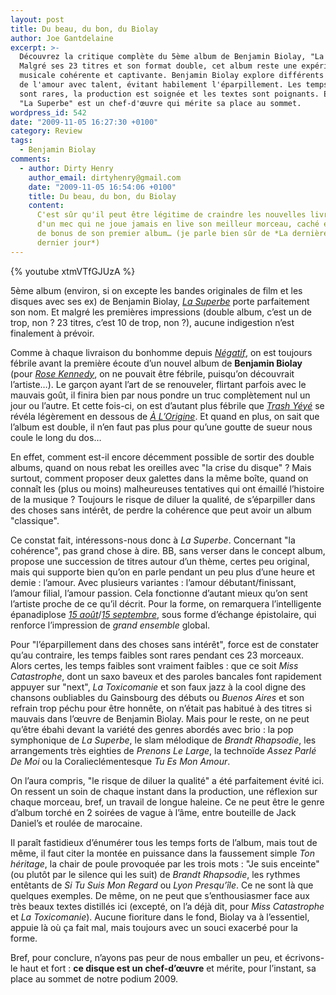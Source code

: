 ```yaml
---
layout: post
title: Du beau, du bon, du Biolay
author: Joe Gantdelaine
excerpt: >-
  Découvrez la critique complète du 5ème album de Benjamin Biolay, "La Superbe".
  Malgré ses 23 titres et son format double, cet album reste une expérience
  musicale cohérente et captivante. Benjamin Biolay explore différents aspects
  de l'amour avec talent, évitant habilement l'éparpillement. Les temps faibles
  sont rares, la production est soignée et les textes sont poignants. En somme,
  "La Superbe" est un chef-d'œuvre qui mérite sa place au sommet.
wordpress_id: 542
date: "2009-11-05 16:27:30 +0100"
category: Review
tags:
  - Benjamin Biolay
comments:
  - author: Dirty Henry
    author_email: dirtyhenry@gmail.com
    date: "2009-11-05 16:54:06 +0100"
    title: Du beau, du bon, du Biolay
    content:
      C'est sûr qu'il peut être légitime de craindre les nouvelles livraisons
      d'un mec qui ne joue jamais en live son meilleur morceau, caché en titre
      de bonus de son premier album… (je parle bien sûr de *La dernière heure du
      dernier jour*)
---
```


{% youtube xtmVTfGJUzA %}

5ème album (environ, si on excepte les bandes originales de film et les disques
avec ses ex) de Benjamin Biolay, [_La Superbe_][1] porte parfaitement son nom.
Et malgré les premières impressions (double album, c’est un de trop, non ? 23
titres, c’est 10 de trop, non ?), aucune indigestion n’est finalement à prévoir.

Comme à chaque livraison du bonhomme depuis [_Négatif_][5], on est toujours
fébrile avant la première écoute d’un nouvel album de **Benjamin Biolay** (pour
[_Rose Kennedy_][2], on ne pouvait être fébrile, puisqu’on découvrait
l’artiste…). Le garçon ayant l’art de se renouveler, flirtant parfois avec le
mauvais goût, il finira bien par nous pondre un truc complètement nul un jour ou
l’autre. Et cette fois-ci, on est d’autant plus fébrile que [_Trash Yéyé_][6] se
révéla légèrement en dessous de [_À L’Origine_][7]. Et quand en plus, on sait
que l’album est double, il n’en faut pas plus pour qu’une goutte de sueur nous
coule le long du dos…

En effet, comment est-il encore décemment possible de sortir des double albums,
quand on nous rebat les oreilles avec "la crise du disque" ? Mais surtout,
comment proposer deux galettes dans la même boîte, quand on connaît les (plus ou
moins) malheureuses tentatives qui ont émaillé l’histoire de la musique ?
Toujours le risque de diluer la qualité, de s’éparpiller dans des choses sans
intérêt, de perdre la cohérence que peut avoir un album "classique".

Ce constat fait, intéressons-nous donc à _La Superbe_. Concernant "la
cohérence", pas grand chose à dire. BB, sans verser dans le concept album,
propose une succession de titres autour d’un thème, certes peu original, mais
qui supporte bien qu’on en parle pendant un peu plus d’une heure et demie :
l’amour. Avec plusieurs variantes : l’amour débutant/finissant, l’amour filial,
l’amour passion. Cela fonctionne d’autant mieux qu’on sent l’artiste proche de
ce qu’il décrit. Pour la forme, on remarquera l’intelligente épanadiplose [_15
août_][8]/[_15 septembre_][9], sous forme d’échange épistolaire, qui renforce
l’impression de _grand ensemble_ global.

Pour "l’éparpillement dans des choses sans intérêt", force est de constater
qu’au contraire, les temps faibles sont rares pendant ces 23 morceaux. Alors
certes, les temps faibles sont vraiment faibles : que ce soit _Miss
Catastrophe_, dont un saxo baveux et des paroles bancales font rapidement
appuyer sur "next", _La Toxicomanie_ et son faux jazz à la cool digne des
chansons oubliables du Gainsbourg des débuts ou _Buenos Aires_ et son refrain
trop péchu pour être honnête, on n’était pas habitué à des titres si mauvais
dans l’œuvre de Benjamin Biolay. Mais pour le reste, on ne peut qu’être ébahi
devant la variété des genres abordés avec brio : la pop symphonique de _La
Superbe_, le slam mélodique de _Brandt Rhapsodie_, les arrangements très
eighties de _Prenons Le Large_, la technoïde _Assez Parlé De Moi_ ou la
Coralieclémentesque _Tu Es Mon Amour_.

On l’aura compris, "le risque de diluer la qualité" a été parfaitement évité
ici. On ressent un soin de chaque instant dans la production, une réflexion sur
chaque morceau, bref, un travail de longue haleine. Ce ne peut être le genre
d’album torché en 2 soirées de vague à l’âme, entre bouteille de Jack Daniel’s
et roulée de marocaine.

Il paraît fastidieux d’énumérer tous les temps forts de l’album, mais tout de
même, il faut citer la montée en puissance dans la faussement simple _Ton
héritage_, la chair de poule provoquée par les trois mots : "Je suis enceinte"
(ou plutôt par le silence qui les suit) de _Brandt Rhapsodie_, les rythmes
entêtants de _Si Tu Suis Mon Regard_ ou _Lyon Presqu’île_. Ce ne sont là que
quelques exemples. De même, on ne peut que s’enthousiasmer face aux très beaux
textes distillés ici (excepté, on l’a déjà dit, pour _Miss Catastrophe_ et _La
Toxicomanie_). Aucune fioriture dans le fond, Biolay va à l’essentiel, appuie là
où ça fait mal, mais toujours avec un souci exacerbé pour la forme.

Bref, pour conclure, n’ayons pas peur de nous emballer un peu, et écrivons-le
haut et fort : **ce disque est un chef-d’œuvre** et mérite, pour l’instant, sa
place au sommet de notre podium 2009.

[1]: https://album.link/fr/i/330983609 "La Superbe, de Benjamin Biolay"
[2]: https://album.link/fr/i/697152313 "Rose Kennedy, de Benjamin Biolay"
[5]: https://album.link/fr/i/693465901 "Négatif, de Benjamin Biolay"
[6]: https://album.link/fr/i/709360172 "Trash Yéyé, de Benjamin Biolay"
[7]: https://album.link/fr/i/693465794 "À l'origine, de Benjamin Biolay"
[8]: https://song.link/fr/i/330983773 "15 août, de Benjamin Biolay"
[9]: https://song.link/fr/i/330983867 "15 sept, de Benjamin Biolay"
